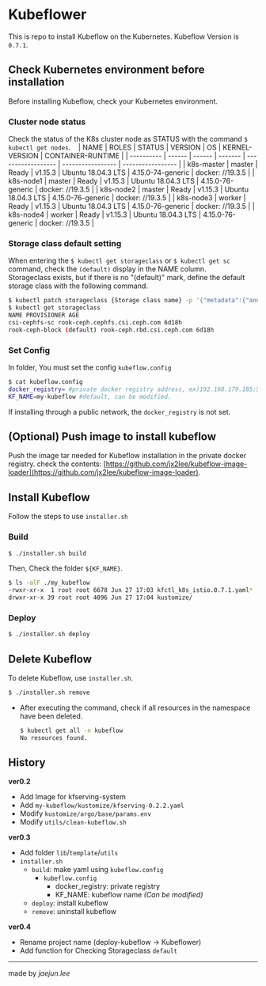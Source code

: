 # Kubeflower

This is repo to install Kubeflow on the Kubernetes. Kubeflow Version is `0.7.1`.

## Check Kubernetes environment before installation

Before installing Kubeflow, check your Kubernetes environment.

### Cluster node status

Check the status of the K8s cluster node as STATUS with the command `$ kubectl get nodes`.
  
| NAME | ROLES | STATUS | VERSION | OS | KERNEL-VERSION | CONTAINER-RUNTIME |
| ---------- | ------ | ------ | ------- | ------------------ | ----------------- | ----------------- |
| k8s-master | master | Ready | v1.15.3 | Ubuntu 18.04.3 LTS | 4.15.0-74-generic | docker: //19.3.5 |
| k8s-node1 | master | Ready | v1.15.3 | Ubuntu 18.04.3 LTS | 4.15.0-76-generic | docker: //19.3.5 |
| k8s-node2 | master | Ready | v1.15.3 | Ubuntu 18.04.3 LTS | 4.15.0-76-generic | docker: //19.3.5 |
| k8s-node3 | worker | Ready | v1.15.3 | Ubuntu 18.04.3 LTS | 4.15.0-76-generic | docker: //19.3.5 |
| k8s-node4 | worker | Ready | v1.15.3 | Ubuntu 18.04.3 LTS | 4.15.0-76-generic | docker: //19.3.5 |

### Storage class default setting

When entering the `$ kubectl get storageclass` or `$ kubectl get sc` command, check the `(default)` display in the NAME column.  
Storageclass exists, but if there is no "(default)" mark, define the default storage class with the following command.  

```bash
$ kubectl patch storageclass {Storage class name} -p '{"metadata":{"annotations":{"storageclass.kubernetes.io/is-default-class":"true"}}}'
$ kubectl get storageclass
NAME PROVISIONER AGE
csi-cephfs-sc rook-ceph.cephfs.csi.ceph.com 6d18h
rook-ceph-block (default) rook-ceph.rbd.csi.ceph.com 6d18h
```

### Set Config

In folder, You must set the config `kubeflow.config`  

```bash
$ cat kubeflow.config
docker_registry= #private docker registry address, ex)192.168.179.185:5000
KF_NAME=my-kubeflow #default, can be modified.
```

If installing through a public network, the `docker_registry` is not set.

## (Optional) Push image to install kubeflow

Push the image tar needed for Kubeflow installation in the private docker registry. check the contents: [https://github.com/jx2lee/kubeflow-image-loader](https://github.com/jx2lee/kubeflow-image-loader).

## Install Kubeflow

Follow the steps to use `installer.sh`

### Build

```bash
$ ./installer.sh build
```

Then, Check the folder `${KF_NAME}`.  

```bash
$ ls -alF ./my_kubeflow
-rwxr-xr-x  1 root root 6678 Jun 27 17:03 kfctl_k8s_istio.0.7.1.yaml*
drwxr-xr-x 39 root root 4096 Jun 27 17:04 kustomize/
```

### Deploy

```bash
$ ./installer.sh deploy
```

## Delete Kubeflow

To delete Kubeflow, use `installer.sh`.  

```bash
$ ./installer.sh remove
```

- After executing the command, check if all resources in the namespace have been deleted.  
  
  ```bash
  $ kubectl get all -n kubeflow
  No resources found.
  ```

## History

**ver0.2**  

- Add Image for kfserving-system
- Add `my-kubeflow/kustomize/kfserving-0.2.2.yaml`
- Modify `kustomize/argo/base/params.env`
- Modify `utils/clean-kubeflow.sh`

**ver0.3**  

- Add folder `lib`/`template`/`utils`
- `installer.sh`
   - `build`: make yaml using `kubeflow.config`
      - `kubeflow.config`
         - docker_registry: private registry
         - KF_NAME: kubeflow name *(Can be modified)*
   - `deploy`: install kubeflow
   - `remove`: uninstall kubeflow

**ver0.4**  

- Rename project name (deploy-kubeflow -> Kubeflower)
- Add function for Checking Storageclass `default`

---

made by *jaejun.lee*
